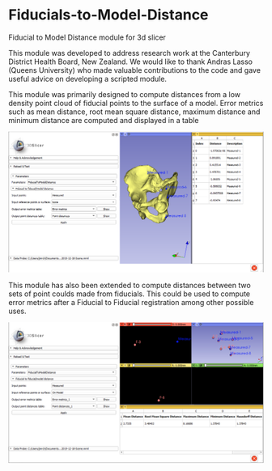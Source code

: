 # Fiducials-to-Model-Distance
Fiducial to Model Distance module for 3d slicer

This module was developed to address research work at the Canterbury District Health Board, New Zealand. We would like to thank 
Andras Lasso (Queens University) who made valuable contributions to the code and gave useful advice on developing a scripted module.

This module was primarily designed to compute distances from a low density point cloud of fiducial points to the surface of a model. 
Error metrics such as mean distance, root mean square distance, maximum distance and minimum distance are computed and displayed in a table

![Screenshot1](/Screenshots/ScreenShot1.PNG)

This module has also been extended to compute distances between two sets of point coulds made from fiducials. This could be used to compute error metrics after a Fiducial to Fiducial registration among other possible uses.

![Screenshot2](/Screenshots/ScreenShot2.PNG)
